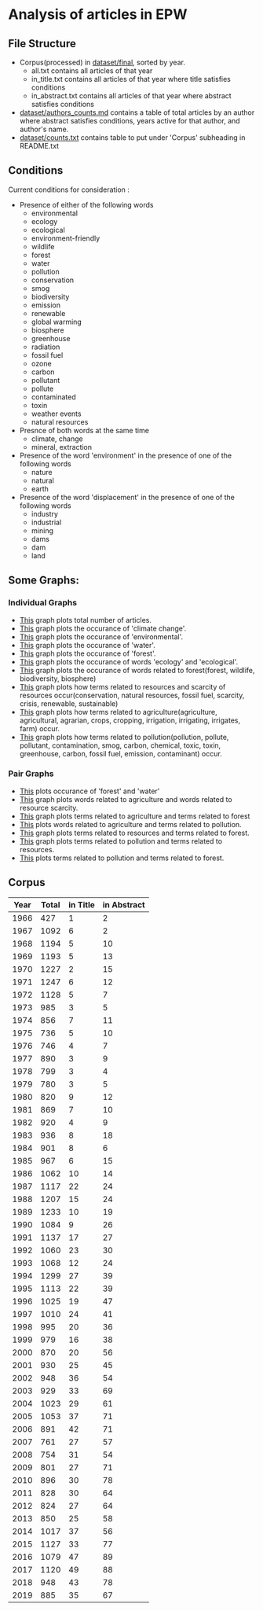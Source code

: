 # Analysis of articles in EPW

## File Structure
- Corpus(processed) in [dataset/final](dataset/final), sorted by year.
	- all.txt contains all articles of that year
	- in_title.txt contains all articles of that year where title satisfies conditions
	- in_abstract.txt contains all articles of that year where abstract satisfies conditions
- [dataset/authors_counts.md](dataset/author_counts.md) contains a table of total articles by an author where abstract satisfies conditions, years active for that author, and author's name.
- [dataset/counts.txt](dataset/counts.txt) contains table to put under 'Corpus' subheading in README.txt

## Conditions

Current conditions for consideration :
- Presence of either of the following words
	+ environmental
	+ ecology
	+ ecological
	+ environment-friendly
	+ wildlife
	+ forest
	+ water
	+ pollution
	+ conservation
	+ smog
	+ biodiversity
	+ emission
	+ renewable
	+ global warming 
	+ biosphere
	+ greenhouse
	+ radiation
	+ fossil fuel
	+ ozone
	+ carbon
	+ pollutant
	+ pollute
	+ contaminated
	+ toxin
	+ weather events
	+ natural resources
- Presnce of both words at the same time
	+ climate, change
	+ mineral, extraction
- Presence of the word 'environment' in the presence of one of the following words
	+ nature
	+ natural
	+ earth
- Presence of the word 'displacement' in the presence of one of the following words
	+ industry
	+ industrial
	+ mining
	+ dams
	+ dam
	+ land

## Some Graphs:

### Individual Graphs
- [This](graphs/all.png) graph plots total number of articles.
- [This](graphs/climate%20change.png) graph plots the occurance of 'climate change'.
- [This](graphs/environmental.png) graph plots the occurance of 'environmental'.
- [This](graphs/water.png) graph plots the occurance of 'water'.
- [This](graphs/forest.png) graph plots the occurance of 'forest'.
- [This](graphs/ecology-ecological.png) graph plots the occurance of words 'ecology' and 'ecological'.
- [This](graphs/forest-wildlife-biodiversity-biosphere.png) graph plots the occurance of words related to forest(forest, wildlife, biodiversity, biosphere)
- [This](graphs/conservation-natural%20resources-fossil%20fuel-scarcity-crisis-renewable-sustainable.png) graph plots how terms related to resources and scarcity of resources occur(conservation, natural resources, fossil fuel, scarcity, crisis, renewable, sustainable)
- [This](graphs/agriculture-agricultural-agrarian-crops-irrigat-farm-cropping.png) graph plots how terms related to agriculture(agriculture, agricultural, agrarian, crops, cropping, irrigation, irrigating, irrigates, farm) occur.
- [This](graphs/pollution-pollute-pollutant-contamination-smog-carbon-chemical-toxic-toxin-greenhouse-carbon-fossil%20fuel-emission-contaminant.png) graph plots how terms related to pollution(pollution, pollute, pollutant, contamination, smog, carbon, chemical, toxic, toxin, greenhouse, carbon, fossil fuel, emission, contaminant) occur.

### Pair Graphs
- [This](graphs/forest&&water.png) plots occurance of 'forest' and 'water'
- [This](graphs/agriculture-agricultural-agrarian-crops-irrigat-farm-cropping&&conservation-natural%20resources-fossil%20fuel-scarcity-crisis-renewable-sustainable.png) graph plots words related to agriculture and words related to resource scarcity.
- [This](graphs/agriculture-agricultural-agrarian-crops-irrigat-farm-cropping&&forest-wildlife-biodiversity-biosphere.png) graph plots terms related to agriculture and terms related to forest
- [This](graphs/agriculture-agricultural-agrarian-crops-irrigat-farm-cropping&&pollution-pollute-pollutant-contamination-smog-carbon-chemical-toxic-toxin-greenhouse-carbon-fossil%20fuel-emission-contaminant.png) plots words related to agriculture and terms related to pollution.
- [This](graphs/conservation-natural%20resources-fossil%20fuel-scarcity-crisis-renewable-sustainable&&forest-wildlife-biodiversity-biosphere.png) graph plots terms related to resources and terms related to forest.
- [This](graphs/pollution-pollute-pollutant-contamination-smog-carbon-chemical-toxic-toxin-greenhouse-carbon-fossil%20fuel-emission-contaminant&&conservation-natural%20resources-fossil%20fuel-scarcity-crisis-renewable-sustainable.png) graph plots terms related to pollution and terms related to resources.
- [This](graphs/pollution-pollute-pollutant-contamination-smog-carbon-chemical-toxic-toxin-greenhouse-carbon-fossil%20fuel-emission-contaminant&&forest-wildlife-biodiversity-biosphere.png) plots terms related to pollution and terms related to forest.


## Corpus

| Year  | Total | in Title | in Abstract | 
| ----- | ----- | -------- | ----------- |
| 1966 | 427 | 1 | 2 |
| 1967 | 1092 | 6 | 2 |
| 1968 | 1194 | 5 | 10 |
| 1969 | 1193 | 5 | 13 |
| 1970 | 1227 | 2 | 15 |
| 1971 | 1247 | 6 | 12 |
| 1972 | 1128 | 5 | 7 |
| 1973 | 985 | 3 | 5 |
| 1974 | 856 | 7 | 11 |
| 1975 | 736 | 5 | 10 |
| 1976 | 746 | 4 | 7 |
| 1977 | 890 | 3 | 9 |
| 1978 | 799 | 3 | 4 |
| 1979 | 780 | 3 | 5 |
| 1980 | 820 | 9 | 12 |
| 1981 | 869 | 7 | 10 |
| 1982 | 920 | 4 | 9 |
| 1983 | 936 | 8 | 18 |
| 1984 | 901 | 8 | 6 |
| 1985 | 967 | 6 | 15 |
| 1986 | 1062 | 10 | 14 |
| 1987 | 1117 | 22 | 24 |
| 1988 | 1207 | 15 | 24 |
| 1989 | 1233 | 10 | 19 |
| 1990 | 1084 | 9 | 26 |
| 1991 | 1137 | 17 | 27 |
| 1992 | 1060 | 23 | 30 |
| 1993 | 1068 | 12 | 24 |
| 1994 | 1299 | 27 | 39 |
| 1995 | 1113 | 22 | 39 |
| 1996 | 1025 | 19 | 47 |
| 1997 | 1010 | 24 | 41 |
| 1998 | 995 | 20 | 36 |
| 1999 | 979 | 16 | 38 |
| 2000 | 870 | 20 | 56 |
| 2001 | 930 | 25 | 45 |
| 2002 | 948 | 36 | 54 |
| 2003 | 929 | 33 | 69 |
| 2004 | 1023 | 29 | 61 |
| 2005 | 1053 | 37 | 71 |
| 2006 | 891 | 42 | 71 |
| 2007 | 761 | 27 | 57 |
| 2008 | 754 | 31 | 54 |
| 2009 | 801 | 27 | 71 |
| 2010 | 896 | 30 | 78 |
| 2011 | 828 | 30 | 64 |
| 2012 | 824 | 27 | 64 |
| 2013 | 850 | 25 | 58 |
| 2014 | 1017 | 37 | 56 |
| 2015 | 1127 | 33 | 77 |
| 2016 | 1079 | 47 | 89 |
| 2017 | 1120 | 49 | 88 |
| 2018 | 948 | 43 | 78 |
| 2019 | 885 | 35 | 67 |
